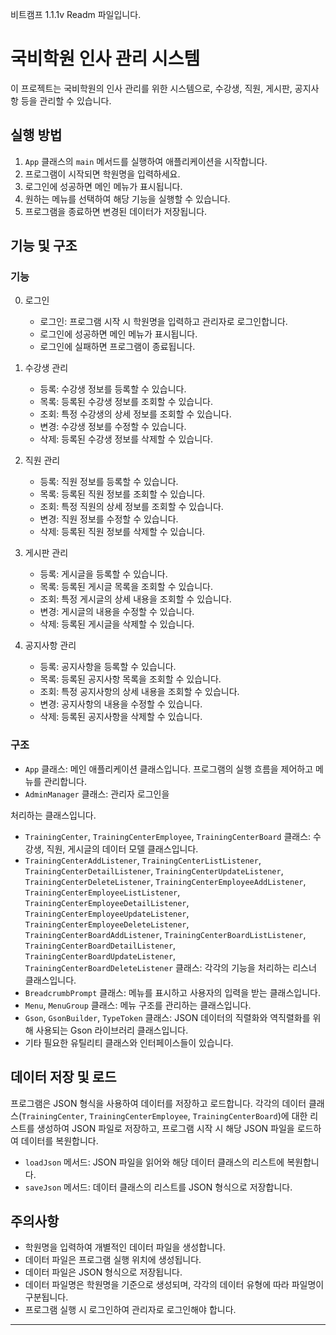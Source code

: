 비트캠프 1.1.1v Readm 파일입니다.

# 국비학원 인사 관리 시스템

이 프로젝트는 국비학원의 인사 관리를 위한 시스템으로, 수강생, 직원, 게시판, 공지사항 등을 관리할 수 있습니다.

## 실행 방법

1. `App` 클래스의 `main` 메서드를 실행하여 애플리케이션을 시작합니다.
2. 프로그램이 시작되면 학원명을 입력하세요.
3. 로그인에 성공하면 메인 메뉴가 표시됩니다.
4. 원하는 메뉴를 선택하여 해당 기능을 실행할 수 있습니다.
5. 프로그램을 종료하면 변경된 데이터가 저장됩니다.

## 기능 및 구조

### 기능

0. 로그인
   - 로그인: 프로그램 시작 시 학원명을 입력하고 관리자로 로그인합니다.
   - 로그인에 성공하면 메인 메뉴가 표시됩니다.
   - 로그인에 실패하면 프로그램이 종료됩니다.

1. 수강생 관리
   - 등록: 수강생 정보를 등록할 수 있습니다.
   - 목록: 등록된 수강생 정보를 조회할 수 있습니다.
   - 조회: 특정 수강생의 상세 정보를 조회할 수 있습니다.
   - 변경: 수강생 정보를 수정할 수 있습니다.
   - 삭제: 등록된 수강생 정보를 삭제할 수 있습니다.

2. 직원 관리
   - 등록: 직원 정보를 등록할 수 있습니다.
   - 목록: 등록된 직원 정보를 조회할 수 있습니다.
   - 조회: 특정 직원의 상세 정보를 조회할 수 있습니다.
   - 변경: 직원 정보를 수정할 수 있습니다.
   - 삭제: 등록된 직원 정보를 삭제할 수 있습니다.

3. 게시판 관리
   - 등록: 게시글을 등록할 수 있습니다.
   - 목록: 등록된 게시글 목록을 조회할 수 있습니다.
   - 조회: 특정 게시글의 상세 내용을 조회할 수 있습니다.
   - 변경: 게시글의 내용을 수정할 수 있습니다.
   - 삭제: 등록된 게시글을 삭제할 수 있습니다.

4. 공지사항 관리
   - 등록: 공지사항을 등록할 수 있습니다.
   - 목록: 등록된 공지사항 목록을 조회할 수 있습니다.
   - 조회: 특정 공지사항의 상세 내용을 조회할 수 있습니다.
   - 변경: 공지사항의 내용을 수정할 수 있습니다.
   - 삭제: 등록된 공지사항을 삭제할 수 있습니다.

### 구조

- `App` 클래스: 메인 애플리케이션 클래스입니다. 프로그램의 실행 흐름을 제어하고 메뉴를 관리합니다.
- `AdminManager` 클래스: 관리자 로그인을

 처리하는 클래스입니다.
- `TrainingCenter`, `TrainingCenterEmployee`, `TrainingCenterBoard` 클래스: 수강생, 직원, 게시글의 데이터 모델 클래스입니다.
- `TrainingCenterAddListener`, `TrainingCenterListListener`, `TrainingCenterDetailListener`, `TrainingCenterUpdateListener`, `TrainingCenterDeleteListener`, `TrainingCenterEmployeeAddListener`, `TrainingCenterEmployeeListListener`, `TrainingCenterEmployeeDetailListener`, `TrainingCenterEmployeeUpdateListener`, `TrainingCenterEmployeeDeleteListener`, `TrainingCenterBoardAddListener`, `TrainingCenterBoardListListener`, `TrainingCenterBoardDetailListener`, `TrainingCenterBoardUpdateListener`, `TrainingCenterBoardDeleteListener` 클래스: 각각의 기능을 처리하는 리스너 클래스입니다.
- `BreadcrumbPrompt` 클래스: 메뉴를 표시하고 사용자의 입력을 받는 클래스입니다.
- `Menu`, `MenuGroup` 클래스: 메뉴 구조를 관리하는 클래스입니다.
- `Gson`, `GsonBuilder`, `TypeToken` 클래스: JSON 데이터의 직렬화와 역직렬화를 위해 사용되는 Gson 라이브러리 클래스입니다.
- 기타 필요한 유틸리티 클래스와 인터페이스들이 있습니다.

## 데이터 저장 및 로드

프로그램은 JSON 형식을 사용하여 데이터를 저장하고 로드합니다. 각각의 데이터 클래스(`TrainingCenter`, `TrainingCenterEmployee`, `TrainingCenterBoard`)에 대한 리스트를 생성하여 JSON 파일로 저장하고, 프로그램 시작 시 해당 JSON 파일을 로드하여 데이터를 복원합니다.

- `loadJson` 메서드: JSON 파일을 읽어와 해당 데이터 클래스의 리스트에 복원합니다.
- `saveJson` 메서드: 데이터 클래스의 리스트를 JSON 형식으로 저장합니다.

## 주의사항

- 학원명을 입력하여 개별적인 데이터 파일을 생성합니다.
- 데이터 파일은 프로그램 실행 위치에 생성됩니다.
- 데이터 파일은 JSON 형식으로 저장됩니다.
- 데이터 파일명은 학원명을 기준으로 생성되며, 각각의 데이터 유형에 따라 파일명이 구분됩니다.
- 프로그램 실행 시 로그인하여 관리자로 로그인해야 합니다.

---
